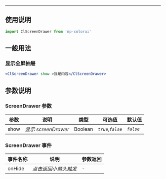 ****

## 使用说明

```jsx
import ClScreenDrawer from 'mp-colorui'
```



## 一般用法

### 显示全屏抽屉

```jsx
<ClScreenDrawer show >我是内容</ClScreenDrawer>
```



## 参数说明

### ScreenDrawer 参数

| 参数 | 说明                | 类型    | 可选值             | 默认值    |
| ---- | ------------------- | ------- | ------------------ | --------- |
| show | *显示 screenDrawer* | Boolean | *`true`*,*`false`* | *`false`* |



### ScreenDrawer 事件

| 事件名称 | 说明                 | 参数返回 |
| -------- | -------------------- | -------- |
| onHide   | *点击返回小箭头触发* | -        |


